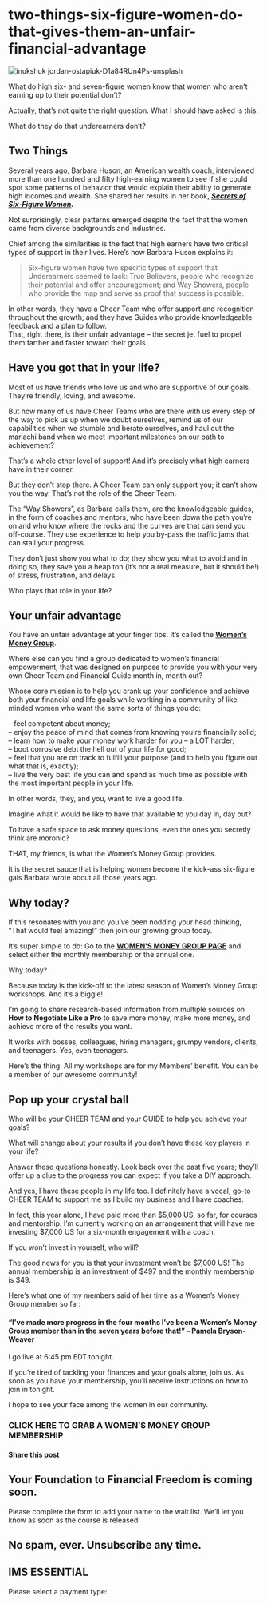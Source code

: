 # two-things-six-figure-women-do-that-gives-them-an-unfair-financial-advantage
![inukshuk jordan-ostapiuk-D1a84RUn4Ps-unsplash](https://yourfinanciallaunchpad.com/wp-content/uploads/elementor/thumbs/inukshuk-jordan-ostapiuk-D1a84RUn4Ps-unsplash-scaled-qdc6cnxt0dgvd1q50bo5tdi1fz68bk0t8wtuk2dwnc.jpg "inukshuk jordan-ostapiuk-D1a84RUn4Ps-unsplash")

What do high six- and seven-figure women know that women who aren’t earning up to their potential don’t?

Actually, that’s not quite the right question. What I should have asked is this:

What do they do that underearners don’t?

## Two Things

Several years ago, Barbara Huson, an American wealth coach, interviewed more than one hundred and fifty high-earning women to see if she could spot some patterns of behavior that would explain their ability to generate high incomes and wealth. She shared her results in her book, ***[Secrets of Six-Figure Women](https://www.amazon.ca/Secrets-Six-Figure-Women-Surprising-Strategies-ebook/dp/B000XU4TDG/ref=sr_1_1?crid=30QZWSXKD784Z&dchild=1&keywords=secrets+of+six-figure+women&qid=1601397845&sprefix=Secrets+of+six-figure%2Caps%2C174&sr=8-1).***

Not surprisingly, clear patterns emerged despite the fact that the women came from diverse backgrounds and industries.

Chief among the similarities is the fact that high earners have two critical types of support in their lives. Here’s how Barbara Huson explains it:

> Six-figure women have two specific types of support that Underearners seemed to lack: True Believers, people who recognize their potential and offer encouragement; and Way Showers, people who provide the map and serve as proof that success is possible.

In other words, they have a Cheer Team who offer support and recognition throughout the growth; and they have Guides who provide knowledgeable feedback and a plan to follow.  
That, right there, is their unfair advantage – the secret jet fuel to propel them farther and faster toward their goals.

## Have you got that in your life?

Most of us have friends who love us and who are supportive of our goals. They’re friendly, loving, and awesome.

But how many of us have Cheer Teams who are there with us every step of the way to pick us up when we doubt ourselves, remind us of our capabilities when we stumble and berate ourselves, and haul out the mariachi band when we meet important milestones on our path to achievement?

That’s a whole other level of support! And it’s precisely what high earners have in their corner.

But they don’t stop there. A Cheer Team can only support you; it can’t show you the way. That’s not the role of the Cheer Team.

The “Way Showers”, as Barbara calls them, are the knowledgeable guides, in the form of coaches and mentors, who have been down the path you’re on and who know where the rocks and the curves are that can send you off-course. They use experience to help you by-pass the traffic jams that can stall your progress.

They don’t just show you what to do; they show you what to avoid and in doing so, they save you a heap ton (it’s not a real measure, but it should be!) of stress, frustration, and delays.

Who plays that role in your life?

## Your unfair advantage

You have an unfair advantage at your finger tips. It’s called the **[Women’s Money Group](https://yourfinanciallaunchpad.com/womens-money-group/)**.

Where else can you find a group dedicated to women’s financial empowerment, that was designed on purpose to provide you with your very own Cheer Team and Financial Guide month in, month out?

Whose core mission is to help you crank up your confidence and achieve both your financial and life goals while working in a community of like-minded women who want the same sorts of things you do:

– feel competent about money;  
– enjoy the peace of mind that comes from knowing you’re financially solid;  
– learn how to make your money work harder for you – a LOT harder;  
– boot corrosive debt the hell out of your life for good;  
– feel that you are on track to fulfill your purpose (and to help you figure out what that is, exactly);  
– live the very best life you can and spend as much time as possible with the most important people in your life.

In other words, they, and you, want to live a good life.

Imagine what it would be like to have that available to you day in, day out?

To have a safe space to ask money questions, even the ones you secretly think are moronic?

THAT, my friends, is what the Women’s Money Group provides.

It is the secret sauce that is helping women become the kick-ass six-figure gals Barbara wrote about all those years ago.

## Why today?

If this resonates with you and you’ve been nodding your head thinking, “That would feel amazing!” then join our growing group today.

It’s super simple to do: Go to the **[WOMEN’S MONEY GROUP PAGE](https://yourfinanciallaunchpad.com/womens-money-group/)** and select either the monthly membership or the annual one.

Why today?

Because today is the kick-off to the latest season of Women’s Money Group workshops. And it’s a biggie!

I’m going to share research-based information from multiple sources on **How to Negotiate Like a Pro** to save more money, make more money, and achieve more of the results you want.

It works with bosses, colleagues, hiring managers, grumpy vendors, clients, and teenagers. Yes, even teenagers.

Here’s the thing: All my workshops are for my Members’ benefit. You can be a member of our awesome community!

## Pop up your crystal ball

Who will be your CHEER TEAM and your GUIDE to help you achieve your goals?

What will change about your results if you don’t have these key players in your life?

Answer these questions honestly. Look back over the past five years; they’ll offer up a clue to the progress you can expect if you take a DIY approach.

And yes, I have these people in my life too. I definitely have a vocal, go-to CHEER TEAM to support me as I build my business and I have coaches.

In fact, this year alone, I have paid more than $5,000 US, so far, for courses and mentorship. I’m currently working on an arrangement that will have me investing $7,000 US for a six-month engagement with a coach.

If you won’t invest in yourself, who will?

The good news for you is that your investment won’t be $7,000 US! The annual membership is an investment of $497 and the monthly membership is $49.

Here’s what one of my members said of her time as a Women’s Money Group member so far:

#### “I’ve made more progress in the four months I’ve been a Women’s Money Group member than in the seven years before that!” – Pamela Bryson-Weaver

I go live at 6:45 pm EDT tonight.

If you’re tired of tackling your finances and your goals alone, join us. As soon as you have your membership, you’ll receive instructions on how to join in tonight.

I hope to see your face among the women in our community.

### CLICK HERE TO GRAB A WOMEN’S MONEY GROUP MEMBERSHIP

#### Share this post

## Your Foundation to Financial Freedom is coming soon.

Please complete the form to add your name to the wait list. We’ll let you know as soon as the course is released!

## No spam, ever. Unsubscribe any time.

## IMS ESSENTIAL

Please select a payment type: